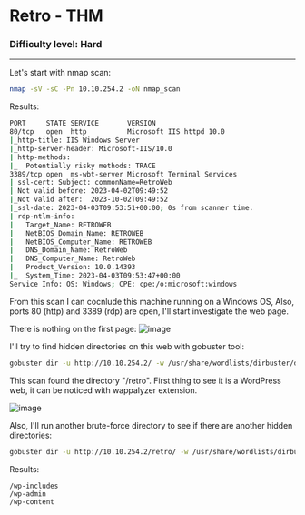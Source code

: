 # Retro - THM
###  Difficulty level: Hard
------------------------------------------------------

Let's start with nmap scan:

```bash
nmap -sV -sC -Pn 10.10.254.2 -oN nmap_scan	
```
Results:
```bash
PORT     STATE SERVICE       VERSION
80/tcp   open  http          Microsoft IIS httpd 10.0
|_http-title: IIS Windows Server
|_http-server-header: Microsoft-IIS/10.0
| http-methods: 
|_  Potentially risky methods: TRACE
3389/tcp open  ms-wbt-server Microsoft Terminal Services
| ssl-cert: Subject: commonName=RetroWeb
| Not valid before: 2023-04-02T09:49:52
|_Not valid after:  2023-10-02T09:49:52
|_ssl-date: 2023-04-03T09:53:51+00:00; 0s from scanner time.
| rdp-ntlm-info: 
|   Target_Name: RETROWEB
|   NetBIOS_Domain_Name: RETROWEB
|   NetBIOS_Computer_Name: RETROWEB
|   DNS_Domain_Name: RetroWeb
|   DNS_Computer_Name: RetroWeb
|   Product_Version: 10.0.14393
|_  System_Time: 2023-04-03T09:53:47+00:00
Service Info: OS: Windows; CPE: cpe:/o:microsoft:windows
```
From this scan I can cocnlude this machine running on a Windows OS,
Also, ports 80 (http) and 3389 (rdp) are open, I'll start investigate the web page.

There is nothing on the first page:
![image](https://user-images.githubusercontent.com/114166939/229806780-8a9ddf5e-fe89-4eb4-863e-d5840f5420a0.png)

I'll try to find hidden directories on this web with gobuster tool:
```bash
gobuster dir -u http://10.10.254.2/ -w /usr/share/wordlists/dirbuster/directory-list-lowercase-2.3-medium.txt > dirs
```

This scan found the directory "/retro".
First thing to see it is a WordPress web, it can be noticed with wappalyzer extension.

![image](https://user-images.githubusercontent.com/114166939/229808095-c74ae384-0c2c-43d5-baa5-8b59b6492935.png)

Also, I'll run another brute-force directory to see if there are another hidden directories:
```bash
gobuster dir -u http://10.10.254.2/retro/ -w /usr/share/wordlists/dirbuster/directory-list-lowercase-2.3-medium.txt > RetroDirs```
```
Results:
```
/wp-includes
/wp-admin	
/wp-content
```



